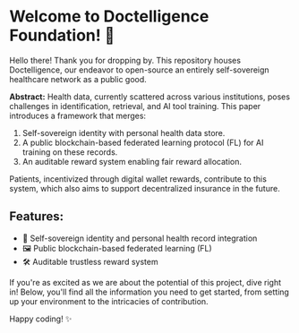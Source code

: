 # Welcome to Doctelligence Foundation! 🚀 

Hello there! Thank you for dropping by. This repository houses Doctelligence, our endeavor to open-source an entirely self-sovereign healthcare network as a public good.

**Abstract:** Health data, currently scattered across various institutions, poses challenges in identification, retrieval, and AI tool training. This paper introduces a framework that merges:

1. Self-sovereign identity with personal health data store.
2. A public blockchain-based federated learning protocol (FL) for AI training on these records.
3. An auditable reward system enabling fair reward allocation.

Patients, incentivized through digital wallet rewards, contribute to this system, which also aims to support decentralized insurance in the future.

## Features:

- 📌 Self-sovereign identity and personal health record integration
- 🖼️ Public blockchain-based federated learning (FL)
- 🛠️ Auditable trustless reward system

If you're as excited as we are about the potential of this project, dive right in! Below, you'll find all the information you need to get started, from setting up your environment to the intricacies of contribution.

Happy coding! ✨
